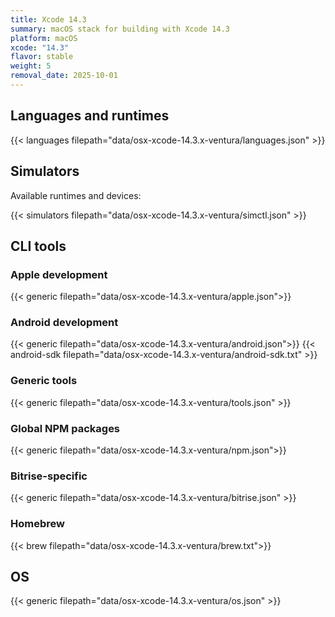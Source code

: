 ```yaml
---
title: Xcode 14.3
summary: macOS stack for building with Xcode 14.3
platform: macOS
xcode: "14.3"
flavor: stable
weight: 5
removal_date: 2025-10-01
---
```


## Languages and runtimes

{{< languages filepath="data/osx-xcode-14.3.x-ventura/languages.json" >}}

## Simulators

Available runtimes and devices:

{{< simulators filepath="data/osx-xcode-14.3.x-ventura/simctl.json" >}}

## CLI tools

### Apple development

{{< generic filepath="data/osx-xcode-14.3.x-ventura/apple.json">}}

### Android development

{{< generic filepath="data/osx-xcode-14.3.x-ventura/android.json">}}
{{< android-sdk filepath="data/osx-xcode-14.3.x-ventura/android-sdk.txt" >}}

### Generic tools

{{< generic filepath="data/osx-xcode-14.3.x-ventura/tools.json" >}}

### Global NPM packages

{{< generic filepath="data/osx-xcode-14.3.x-ventura/npm.json">}}

### Bitrise-specific

{{< generic filepath="data/osx-xcode-14.3.x-ventura/bitrise.json" >}}

### Homebrew

{{< brew filepath="data/osx-xcode-14.3.x-ventura/brew.txt">}}

## OS

{{< generic filepath="data/osx-xcode-14.3.x-ventura/os.json" >}}
